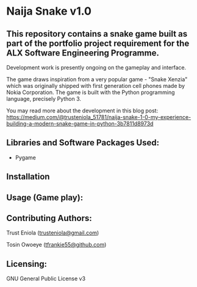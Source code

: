 # Naija Snake v1.0

## This repository contains a snake game built as part of the portfolio project requirement for the ALX Software Engineering Programme.
Development work is presently ongoing on the gameplay and interface.

The game draws inspiration from a very popular game - "Snake Xenzia" which was originally shipped with first generation cell phones made by Nokia Corporation.
The game is built with the Python programming language, precisely Python 3. 

You may read more about the development in this blog post:                                                                           
https://medium.com/@trusteniola_51781/naija-snake-1-0-my-experience-building-a-modern-snake-game-in-python-3b7811d8973d


## Libraries and Software Packages Used:
* Pygame

## Installation
## Usage (Game play):


## Contributing Authors:
Trust Eniola (trusteniola@gmail.com)
                                                                                                                                      
Tosin Owoeye (tfrankie55@github.com)

## Licensing:
GNU General Public License v3
